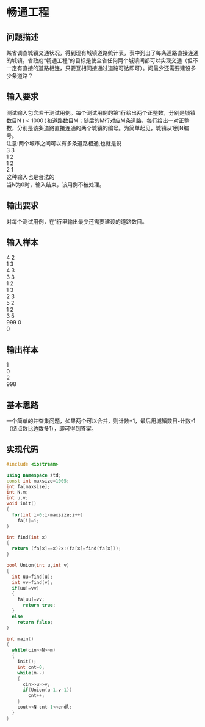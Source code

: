 # 畅通工程
## 问题描述
某省调查城镇交通状况，得到现有城镇道路统计表，表中列出了每条道路直接连通的城镇。省政府“畅通工程”的目标是使全省任何两个城镇间都可以实现交通（但不一定有直接的道路相连，只要互相间接通过道路可达即可）。问最少还需要建设多少条道路？

## 输入要求
测试输入包含若干测试用例。每个测试用例的第1行给出两个正整数，分别是城镇数目N ( < 1000 )和道路数目M；随后的M行对应M条道路，每行给出一对正整数，分别是该条道路直接连通的两个城镇的编号。为简单起见，城镇从1到N编号。<br>
注意:两个城市之间可以有多条道路相通,也就是说<br>
3 3<br>
1 2<br>
1 2<br>
2 1<br>
这种输入也是合法的<br>
当N为0时，输入结束，该用例不被处理。

## 输出要求
对每个测试用例，在1行里输出最少还需要建设的道路数目。

## 输入样本
4 2<br>
1 3<br>
4 3<br>
3 3<br>
1 2<br>
1 3<br>
2 3<br>
5 2<br>
1 2<br>
3 5<br>
999 0<br>
0

## 输出样本
1<br>
0<br>
2<br>
998

## 基本思路
一个简单的并查集问题，如果两个可以合并，则计数+1，最后用城镇数目-计数-1（结点数比边数多1），即可得到答案。

## 实现代码
```cpp
#include <iostream>

using namespace std;
const int maxsize=1005;
int fa[maxsize];
int N,m;
int u,v;
void init()
{
  for(int i=0;i<maxsize;i++)
    fa[i]=i;
}

int find(int x)
{
  return (fa[x]==x)?x:(fa[x]=find(fa[x]));
}

bool Union(int u,int v)
{
  int uu=find(u);
  int vv=find(v);
  if(uu!=vv)
  {
    fa[uu]=vv;
      return true;
  }
  else
    return false;
}

int main()
{
  while(cin>>N>>m)
  {
    init();
    int cnt=0;
    while(m--)
    {
      cin>>u>>v;
      if(Union(u-1,v-1))
        cnt++;
    }
    cout<<N-cnt-1<<endl;
  }
}

```
